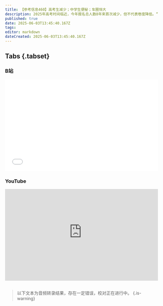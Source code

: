 ```yaml
---
title: 【参考信息460】高考生减少；中学生便秘；车圈恒大
description: 2025年高考时间临近，今年报名总人数8年来首次减少，但不代表卷度降低。“400万复读生”数据不靠谱。高考指挥棒下，中学生卷出新高度，中学生不是便秘主体人群，但现在便秘很常见。部分地区探索中小学放春秋假，有的地方家长反对，有的地方基层担忧。有假放也得有钱花，江西樟树市一中学拖欠老师加班费。比亚迪再掀价格战；“车圈恒大”话题火爆；长城比亚迪、小米华为两辆对垒；“零公里二手车”受官方关注。
published: true
date: 2025-06-03T13:45:40.167Z
tags: 
editor: markdown
dateCreated: 2025-06-03T13:45:40.167Z
---
```


## Tabs {.tabset}
### B站
<div style="position: relative; padding: 30% 45%;">
<iframe style="position: absolute; width: 100%; height: 100%; left: 0; top: 0;" src="//player.bilibili.com/player.html?&bvid=BV1XJ7az6EeA&page=1&as_wide=1&high_quality=1&danmaku=1&autoplay=0" scrolling="no" border="0" frameborder="no" framespacing="0" allowfullscreen="true"></iframe>
</div>

### YouTube
<div style="position: relative; padding: 30% 45%;">
<iframe style="position: absolute; top: 0; left: 0; width: 100%; height: 100%;" src="https://www.youtube-nocookie.com/embed/YouTubeVID" title="YouTube video player" frameborder="0" allow="accelerometer; autoplay; clipboard-write; encrypted-media; gyroscope; picture-in-picture" allowfullscreen></iframe>
</div>

## 

> 以下文本为音频转录结果，存在一定错误，校对正在进行中。
{.is-warning}
